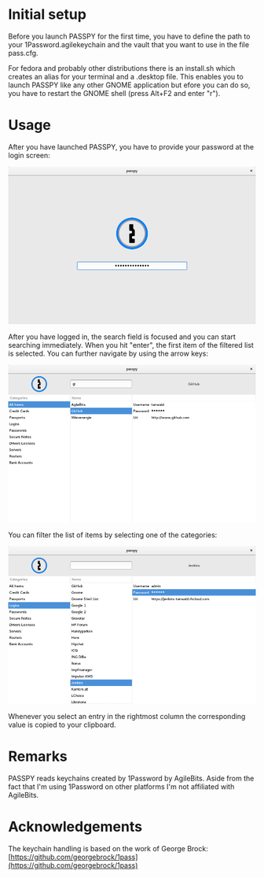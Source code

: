 # Initial setup
Before you launch PASSPY for the first time, you have to define the path to your 1Password.agilekeychain and the vault that you want to use in the file pass.cfg.

For fedora and probably other distributions there is an install.sh which creates an alias for your terminal and a .desktop file. This enables you to launch PASSPY like any other GNOME application but efore you can do so, you have to restart the GNOME shell (press Alt+F2 and enter "r").

# Usage
After you have launched PASSPY, you have to provide your password at the login screen:

![login](/resources/screenshots/login.png)

After you have logged in, the search field is focused and you can start searching immediately. When you hit "enter", the first item of the filtered list is selected. You can further navigate by using the arrow keys:

![search](/resources/screenshots/search.png)

You can filter the list of items by selecting one of the categories:

![search](/resources/screenshots/categories.png)

Whenever you select an entry in the rightmost column the corresponding value is copied to your clipboard.

# Remarks

PASSPY reads keychains created by 1Password by AgileBits. Aside from the fact that I'm using 1Password on other platforms I'm not affiliated with AgileBits.

# Acknowledgements

The keychain handling is based on the work of George Brock: [https://github.com/georgebrock/1pass](https://github.com/georgebrock/1pass)


